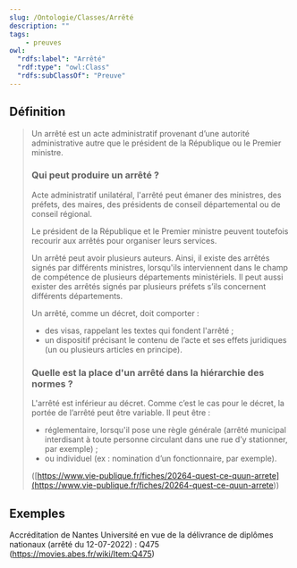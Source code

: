 ```yaml
---
slug: /Ontologie/Classes/Arrêté
description: ""
tags:
    - preuves
owl:
  "rdfs:label": "Arrêté"
  "rdf:type": "owl:Class"
  "rdfs:subClassOf": "Preuve"
---
```


<OntologyTable frontMatter={frontMatter}/>

## Définition

> Un arrêté est un acte administratif provenant d’une autorité administrative autre que le président de la République ou le Premier ministre.
>
> ### Qui peut produire un arrêté ?
>
> Acte administratif unilatéral, l'arrêté peut émaner des ministres, des préfets, des maires, des présidents de conseil départemental ou de conseil régional.
>
> Le président de la République et le Premier ministre peuvent toutefois recourir aux arrêtés pour organiser leurs services.
>
> Un arrêté peut avoir plusieurs auteurs. Ainsi, il existe des arrêtés signés par différents ministres, lorsqu'ils interviennent dans le champ de compétence de plusieurs départements ministériels. Il peut aussi exister des arrêtés signés par plusieurs préfets s’ils concernent différents départements.
>
> Un arrêté, comme un décret, doit comporter :
>
> * des visas, rappelant les textes qui fondent l'arrêté ;
> * un dispositif précisant le contenu de l’acte et ses effets juridiques (un ou plusieurs articles en principe).
>
> ### Quelle est la place d'un arrêté dans la hiérarchie des normes ?
>
> L'arrêté est inférieur au décret. Comme c’est le cas pour le décret, la portée de l’arrêté peut être variable. Il peut être :
>
> * réglementaire, lorsqu'il pose une règle générale (arrêté municipal interdisant à toute personne circulant dans une rue d’y stationner, par exemple) ;
> * ou individuel (ex : nomination d’un fonctionnaire, par exemple).
>
> ([https://www.vie-publique.fr/fiches/20264-quest-ce-quun-arrete](<https://www.vie-publique.fr/fiches/20264-quest-ce-quun-arrete>))

## Exemples 

 Accréditation de Nantes Université en vue de la délivrance de diplômes nationaux (arrêté du 12-07-2022) : Q475 (https://movies.abes.fr/wiki/Item:Q475)
